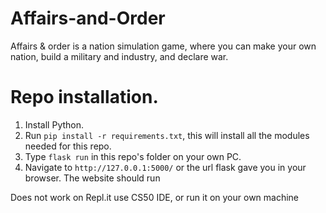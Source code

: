 # Affairs-and-Order

Affairs & order is a nation simulation game, where you can make your own nation, build a military and industry, and declare war.

# Repo installation.

1. Install Python.
2. Run `pip install -r requirements.txt`, this will install all the modules needed for this repo.
3. Type `flask run` in this repo's folder on your own PC.
4. Navigate to `http://127.0.0.1:5000/` or the url flask gave you in your browser. The website should run

Does not work on Repl.it use CS50 IDE, or run it on your own machine
